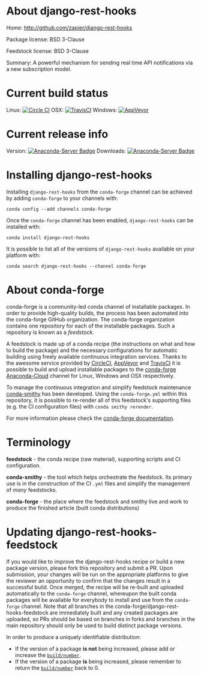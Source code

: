 About django-rest-hooks
=======================

Home: http://github.com/zapier/django-rest-hooks

Package license: BSD 3-Clause

Feedstock license: BSD 3-Clause

Summary: A powerful mechanism for sending real time API notifications via a new subscription model.



Current build status
====================

Linux: [![Circle CI](https://circleci.com/gh/conda-forge/django-rest-hooks-feedstock.svg?style=shield)](https://circleci.com/gh/conda-forge/django-rest-hooks-feedstock)
OSX: [![TravisCI](https://travis-ci.org/conda-forge/django-rest-hooks-feedstock.svg?branch=master)](https://travis-ci.org/conda-forge/django-rest-hooks-feedstock)
Windows: [![AppVeyor](https://ci.appveyor.com/api/projects/status/github/conda-forge/django-rest-hooks-feedstock?svg=True)](https://ci.appveyor.com/project/conda-forge/django-rest-hooks-feedstock/branch/master)

Current release info
====================
Version: [![Anaconda-Server Badge](https://anaconda.org/conda-forge/django-rest-hooks/badges/version.svg)](https://anaconda.org/conda-forge/django-rest-hooks)
Downloads: [![Anaconda-Server Badge](https://anaconda.org/conda-forge/django-rest-hooks/badges/downloads.svg)](https://anaconda.org/conda-forge/django-rest-hooks)

Installing django-rest-hooks
============================

Installing `django-rest-hooks` from the `conda-forge` channel can be achieved by adding `conda-forge` to your channels with:

```
conda config --add channels conda-forge
```

Once the `conda-forge` channel has been enabled, `django-rest-hooks` can be installed with:

```
conda install django-rest-hooks
```

It is possible to list all of the versions of `django-rest-hooks` available on your platform with:

```
conda search django-rest-hooks --channel conda-forge
```


About conda-forge
=================

conda-forge is a community-led conda channel of installable packages.
In order to provide high-quality builds, the process has been automated into the
conda-forge GitHub organization. The conda-forge organization contains one repository
for each of the installable packages. Such a repository is known as a *feedstock*.

A feedstock is made up of a conda recipe (the instructions on what and how to build
the package) and the necessary configurations for automatic building using freely
available continuous integration services. Thanks to the awesome service provided by
[CircleCI](https://circleci.com/), [AppVeyor](http://www.appveyor.com/)
and [TravisCI](https://travis-ci.org/) it is possible to build and upload installable
packages to the [conda-forge](https://anaconda.org/conda-forge)
[Anaconda-Cloud](http://docs.anaconda.org/) channel for Linux, Windows and OSX respectively.

To manage the continuous integration and simplify feedstock maintenance
[conda-smithy](http://github.com/conda-forge/conda-smithy) has been developed.
Using the ``conda-forge.yml`` within this repository, it is possible to re-render all of
this feedstock's supporting files (e.g. the CI configuration files) with ``conda smithy rerender``.

For more information please check the [conda-forge documentation](https://conda-forge.org/docs/).

Terminology
===========

**feedstock** - the conda recipe (raw material), supporting scripts and CI configuration.

**conda-smithy** - the tool which helps orchestrate the feedstock.
                   Its primary use is in the construction of the CI ``.yml`` files
                   and simplify the management of *many* feedstocks.

**conda-forge** - the place where the feedstock and smithy live and work to
                  produce the finished article (built conda distributions)


Updating django-rest-hooks-feedstock
====================================

If you would like to improve the django-rest-hooks recipe or build a new
package version, please fork this repository and submit a PR. Upon submission,
your changes will be run on the appropriate platforms to give the reviewer an
opportunity to confirm that the changes result in a successful build. Once
merged, the recipe will be re-built and uploaded automatically to the
`conda-forge` channel, whereupon the built conda packages will be available for
everybody to install and use from the `conda-forge` channel.
Note that all branches in the conda-forge/django-rest-hooks-feedstock are
immediately built and any created packages are uploaded, so PRs should be based
on branches in forks and branches in the main repository should only be used to
build distinct package versions.

In order to produce a uniquely identifiable distribution:
 * If the version of a package **is not** being increased, please add or increase
   the [``build/number``](http://conda.pydata.org/docs/building/meta-yaml.html#build-number-and-string).
 * If the version of a package **is** being increased, please remember to return
   the [``build/number``](http://conda.pydata.org/docs/building/meta-yaml.html#build-number-and-string)
   back to 0.